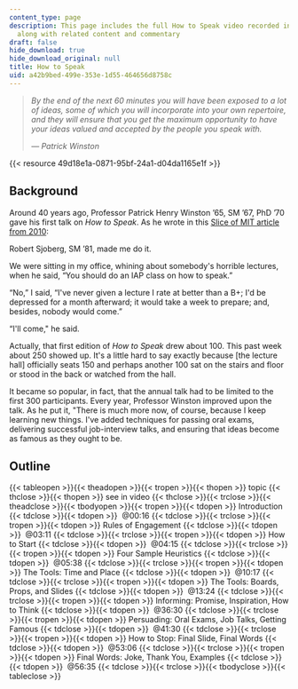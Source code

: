 ```yaml
---
content_type: page
description: This page includes the full How to Speak video recorded in January 2018,
  along with related content and commentary
draft: false
hide_download: true
hide_download_original: null
title: How to Speak
uid: a42b9bed-499e-353e-1d55-464656d8758c
---
```

> _By the end of the next 60 minutes you will have been exposed to a lot of ideas, some of which you will incorporate into your own repertoire, and they will ensure that you get the maximum opportunity to have your ideas valued and accepted by the people you speak with._
> 
> _— Patrick Winston_

{{< resource 49d18e1a-0871-95bf-24a1-d04da1165e1f >}}

## Background

Around 40 years ago, Professor Patrick Henry Winston ’65, SM ’67, PhD ’70 gave his first talk on _How to Speak_. As he wrote in this [Slice of MIT article from 2010](https://alum.mit.edu/slice/how-speak):

Robert Sjoberg, SM ’81, made me do it.

We were sitting in my office, whining about somebody's horrible lectures, when he said, “You should do an IAP class on how to speak.”

“No,” I said, “I've never given a lecture I rate at better than a B+; I'd be depressed for a month afterward; it would take a week to prepare; and, besides, nobody would come.”

“I'll come," he said.

Actually, that first edition of _How to Speak_ drew about 100. This past week about 250 showed up. It's a little hard to say exactly because \[the lecture hall\] officially seats 150 and perhaps another 100 sat on the stairs and floor or stood in the back or watched from the hall.

It became so popular, in fact, that the annual talk had to be limited to the first 300 participants. Every year, Professor Winston improved upon the talk. As he put it, "There is much more now, of course, because I keep learning new things. I've added techniques for passing oral exams, delivering successful job-interview talks, and ensuring that ideas become as famous as they ought to be.

## Outline

{{< tableopen >}}{{< theadopen >}}{{< tropen >}}{{< thopen >}}
topic
{{< thclose >}}{{< thopen >}}
see in video
{{< thclose >}}{{< trclose >}}{{< theadclose >}}{{< tbodyopen >}}{{< tropen >}}{{< tdopen >}}
Introduction
{{< tdclose >}}{{< tdopen >}}
 @00:16
{{< tdclose >}}{{< trclose >}}{{< tropen >}}{{< tdopen >}}
Rules of Engagement
{{< tdclose >}}{{< tdopen >}}
 @03:11
{{< tdclose >}}{{< trclose >}}{{< tropen >}}{{< tdopen >}}
How to Start
{{< tdclose >}}{{< tdopen >}}
 @04:15
{{< tdclose >}}{{< trclose >}}{{< tropen >}}{{< tdopen >}}
Four Sample Heuristics
{{< tdclose >}}{{< tdopen >}}
 @05:38
{{< tdclose >}}{{< trclose >}}{{< tropen >}}{{< tdopen >}}
The Tools: Time and Place
{{< tdclose >}}{{< tdopen >}}
 @10:17
{{< tdclose >}}{{< trclose >}}{{< tropen >}}{{< tdopen >}}
The Tools: Boards, Props, and Slides
{{< tdclose >}}{{< tdopen >}}
 @13:24
{{< tdclose >}}{{< trclose >}}{{< tropen >}}{{< tdopen >}}
Informing: Promise, Inspiration, How to Think
{{< tdclose >}}{{< tdopen >}}
 @36:30
{{< tdclose >}}{{< trclose >}}{{< tropen >}}{{< tdopen >}}
Persuading: Oral Exams, Job Talks, Getting Famous
{{< tdclose >}}{{< tdopen >}}
 @41:30
{{< tdclose >}}{{< trclose >}}{{< tropen >}}{{< tdopen >}}
﻿How to Stop: Final Slide, Final Words
{{< tdclose >}}{{< tdopen >}}
 @53:06
{{< tdclose >}}{{< trclose >}}{{< tropen >}}{{< tdopen >}}
﻿Final Words: Joke, Thank You, Examples
{{< tdclose >}}{{< tdopen >}}
 @56:35
{{< tdclose >}}{{< trclose >}}{{< tbodyclose >}}{{< tableclose >}}